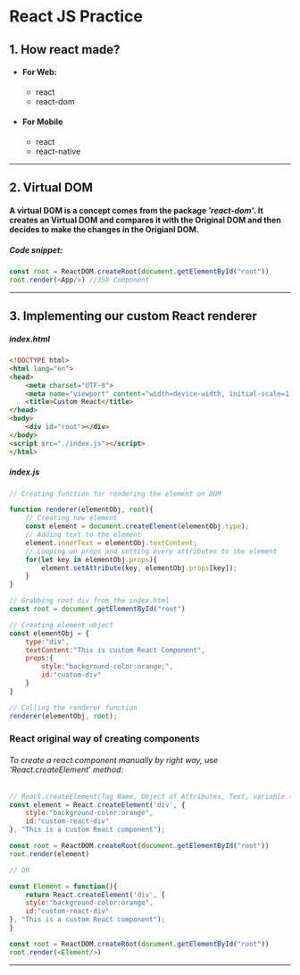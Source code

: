 # **React JS Practice**

## 1. How react made?
- #### For Web:
    - react
    - react-dom
- #### For Mobile
    - react
    - react-native

---

## 2. Virtual DOM
#### A virtual DOM is a concept comes from the package *'react-dom'*. It  creates an **Virtual DOM** and compares it with the **Original DOM** and then decides to make the changes in the **Origianl DOM**.

##### Code snippet:
```javascript
const root = ReactDOM.createRoot(document.getElementById("root"))
root.render(<App/>) //JSX Component
```
---

## 3. Implementing our custom React renderer
##### index.html
```html
<!DOCTYPE html>
<html lang="en">
<head>
    <meta charset="UTF-8">
    <meta name="viewport" content="width=device-width, initial-scale=1.0">
    <title>Custom React</title>
</head>
<body>
    <div id="root"></div>
</body>
<script src="./index.js"></script>
</html>
```

##### index.js
```javascript
// Creating function for rendering the element on DOM

function renderer(elementObj, root){
    // Creating new element
    const element = document.createElement(elementObj.type);
    // Adding text to the element
    element.innerText = elementObj.textContent;
    // Looping on props and setting every attributes to the element
    for(let key in elementObj.props){
        element.setAttribute(key, elementObj.props[key]);
    }
}

// Grabbing root div from the index.html
const root = document.getElementById("root")

// Creating element object
const elementObj = {
    type:"div",
    textContent:"This is custom React Component",
    props:{
        style:"background-color:orange;",
        id:"custom-div"
    }
}

// Calling the renderer function
renderer(elementObj, root);
```

### React original way of creating components

###### To create a react component manually by right way, use *'React.createElement'* method:

```javascript
// React.createElement(Tag Name, Object of Attributes, Text, variable (if any))
const element = React.createElement('div', {
    style:"background-color:orange",
    id:"custom-react-div"
}, "This is a custom React component");

const root = ReactDOM.createRoot(document.getElementById("root"))
root.render(element)

// OR

const Element = function(){
    return React.createElement('div', {
    style:"background-color:orange",
    id:"custom-react-div"
}, "This is a custom React component");
}

const root = ReactDOM.createRoot(document.getElementById("root"))
root.render(<Element/>)
```
---